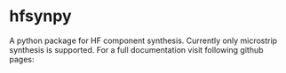 # hfsynpy
A python package for HF component synthesis.
Currently only microstrip synthesis is supported. For a full documentation visit following github pages:
